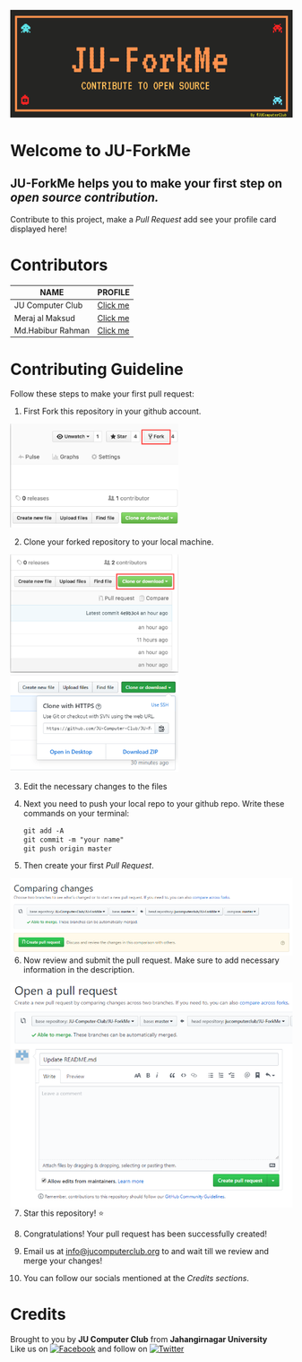 ![Readme cover](howto/JU-ForkMe.png "JUForkMe Cover")

# Welcome to JU-ForkMe
## **JU-ForkMe** helps you to make your first step on *open source contribution.*
Contribute to this project, make a *Pull Request* add see your profile card displayed here!

# Contributors 

| **NAME**           | **PROFILE**                                                                                   |
|--------------------|-----------------------------------------------------------------------------------------------|
| JU Computer Club | [Click me](Contributors/example.md) |
| Meraj al Maksud | [Click me](Contributors/example2.md) |
| Md.Habibur Rahman | [Click me](Contributors/Habib_contribution.md) |

#  Contributing Guideline

Follow these steps to make your first pull request:

1. First Fork this repository in your github account.

<img width="300" src="howto/fork.png" alt="fork this repository" />

2. Clone your forked repository to your local machine.

<img width="300" src="howto/clone.png" alt="clone this repository" /><img width="300" src="howto/copy-to-clipboard.png" alt="copy URL to clipboard" />

3. Edit the necessary changes to the files

4. Next you need to push your local repo to your github repo. Write these commands on your terminal:

    ```
    git add -A
    git commit -m "your name"
    git push origin master
    ```
    
5. Then create your first *Pull Request*.

<img style="float: right;" src="howto/compare.png" alt="create a pull request" />

6. Now review and submit the pull request. Make sure to add necessary information in the description.

<img style="float: right;" src="howto/pull-request.png" alt="submit pull request" />

7. Star this repository! :star:

8. Congratulations! Your pull request has been successfully created!

9. Email us at info@jucomputerclub.org to and wait till we review and merge your changes!

10. You can follow our socials mentioned at the *Credits sections*.


# Credits
Brought to you by **JU Computer Club** from **Jahangirnagar University**<br>
Like us on [![Facebook](https://i.imgur.com/fep1WsG.png)](https://www.facebook.com/jucomputerclub) and follow on [![Twitter](https://i.imgur.com/wWzX9uB.png)](https://twitter.com/JUComputerClub)<br>
